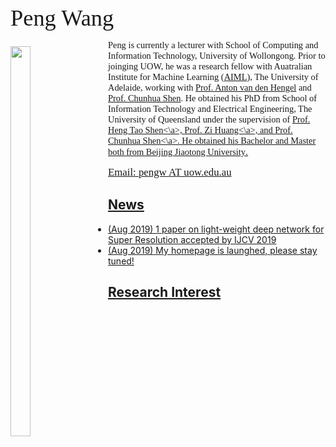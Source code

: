 <p><span style="font-size:260%;font-family:times;">Peng Wang</span></p>

<p><img style="float:left; padding-right: 30px; padding-top: 10px" src="https://www.dropbox.com/s/nmgcsheobkru8tj/webpage%20%282%29.jpg?dl=1" width="25%" height="40%"></p>
<p><span style="font-size:103%;font-family:times;text-align:center/left/right;">Peng is currently a lecturer with School of Computing and Information Technology, University of Wollongong. Prior to joinging UOW, he was a research fellow with Auatralian Institute for Machine Learning (<a href="https://www.adelaide.edu.au/aiml/">AIML</a>), The University of Adelaide, working with <a href="https://scholar.google.com/citations?user=nMGZ2ZQAAAAJ&hl=zh-CN">Prof. Anton van den Hengel</a> and <a href="https://cs.adelaide.edu.au/~chhshen/">Prof. Chunhua Shen</a>. He obtained his PhD from School of Information Technology and Electrical Engineering, The University of Queensland under the supervision of <a href="http://staff.itee.uq.edu.au/shenht/">Prof. Heng Tao Shen<\a>, <a href="http://staff.itee.uq.edu.au/huang/">Prof. Zi Huang<\a>, and <a href="https://cs.adelaide.edu.au/~chhshen/">Prof. Chunhua Shen<\a>. He obtained his Bachelor and Master both from Beijing Jiaotong University</span>.</p>

<p><span style="font-size:120%;font-family:times">Email: pengw AT uow.edu.au</span></p>

## News
- (Aug 2019) 1 paper on light-weight deep network for Super Resolution accepted by IJCV 2019
- (Aug 2019) My homepage is launghed, please stay tuned!

## Research Interest

